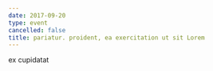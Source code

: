 ```yaml
---
date: 2017-09-20
type: event
cancelled: false
title: pariatur. proident, ea exercitation ut sit Lorem
---
```

ex cupidatat